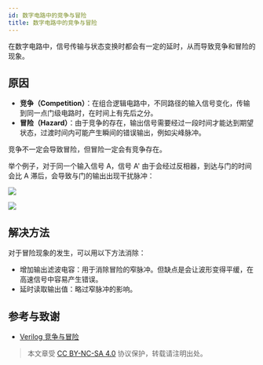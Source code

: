 ```yaml
---
id: 数字电路中的竞争与冒险
title: 数字电路中的竞争与冒险
---
```


在数字电路中，信号传输与状态变换时都会有一定的延时，从而导致竞争和冒险的现象。

## 原因

- **竞争（Competition）**：在组合逻辑电路中，不同路径的输入信号变化，传输到同一点门级电路时，在时间上有先后之分。
- **冒险（Hazard）**：由于竞争的存在，输出信号需要经过一段时间才能达到期望状态，过渡时间内可能产生瞬间的错误输出，例如尖峰脉冲。

竞争不一定会导致冒险，但冒险一定会有竞争存在。

举个例子，对于同一个输入信号 A，信号 A' 由于会经过反相器，到达与门的时间会比 A 滞后，会导致与门的输出出现干扰脉冲：

![](https://cos.wiki-power.com/img/20220622163331.png)

![](https://cos.wiki-power.com/img/20220622163337.png)

## 解决方法

对于冒险现象的发生，可以用以下方法消除：

- 增加输出滤波电容：用于消除冒险的窄脉冲。但缺点是会让波形变得平缓，在高速信号中容易产生错误。
- 延时读取输出值：略过窄脉冲的影响。

## 参考与致谢

- [Verilog 竞争与冒险](https://www.runoob.com/w3cnote/verilog-competition-hazard.html)

> 本文章受 [CC BY-NC-SA 4.0](https://creativecommons.org/licenses/by/4.0/deed.zh) 协议保护，转载请注明出处。


